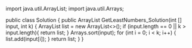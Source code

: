 import java.util.ArrayList;
import java.util.Arrays;

public class Solution {
    public ArrayList<Integer> GetLeastNumbers_Solution(int [] input, int k) {
        ArrayList<Integer> list = new ArrayList<>();
        if (input.length == 0 || k > input.length){
           return list;
        }
        Arrays.sort(input);
        for (int i = 0; i < k; i++) {
         list.add(input[i]);
        }
        return list;
    }
}
